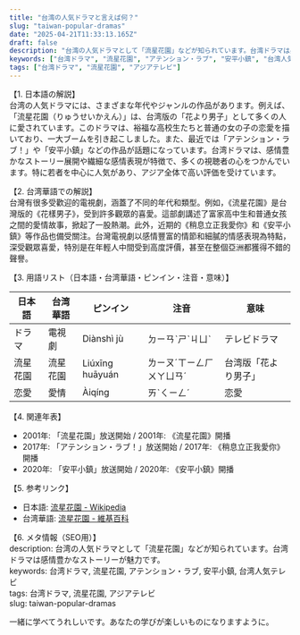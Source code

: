 ```yaml
---
title: "台湾の人気ドラマと言えば何？"
slug: "taiwan-popular-dramas"
date: "2025-04-21T11:33:13.165Z"
draft: false
description: "台湾の人気ドラマとして「流星花園」などが知られています。台湾ドラマは感情豊かなストーリーが魅力です。"
keywords: ["台湾ドラマ", "流星花園", "アテンション・ラブ", "安平小鎮", "台湾人気テレビ"]
tags: ["台湾ドラマ", "流星花園", "アジアテレビ"]
---
```


【1. 日本語の解説】  
台湾の人気ドラマには、さまざまな年代やジャンルの作品があります。例えば、「流星花園（りゅうせいかえん）」は、台湾版の「花より男子」として多くの人に愛されています。このドラマは、裕福な高校生たちと普通の女の子の恋愛を描いており、一大ブームを引き起こしました。また、最近では「アテンション・ラブ！」や「安平小鎮」などの作品が話題になっています。台湾ドラマは、感情豊かなストーリー展開や繊細な感情表現が特徴で、多くの視聴者の心をつかんでいます。特に若者を中心に人気があり、アジア全体で高い評価を受けています。

【2. 台湾華語での解説】  
台灣有很多受歡迎的電視劇，涵蓋了不同的年代和類型。例如，《流星花園》是台灣版的《花樣男子》，受到許多觀眾的喜愛。這部劇講述了富家高中生和普通女孩之間的愛情故事，掀起了一股熱潮。此外，近期的《稍息立正我愛你》和《安平小鎮》等作品也備受關注。台灣電視劇以感情豐富的情節和細膩的情感表現為特點，深受觀眾喜愛，特別是在年輕人中間受到高度評價，甚至在整個亞洲都獲得不錯的聲譽。

【3. 用語リスト（日本語・台湾華語・ピンイン・注音・意味）】  

| 日本語    | 台湾華語         | ピンイン     | 注音        | 意味                        |
|-----------|------------------|--------------|-------------|-----------------------------|
| ドラマ    | 電視劇           | Diànshì jù   | ㄉㄧㄢˋㄕˋㄐㄩˋ | テレビドラマ                 |
| 流星花園  | 流星花園         | Liúxīng huāyuán | ㄌㄧㄡˊㄒㄧㄥㄏㄨㄚㄩㄢˊ | 台湾版「花より男子」          |
| 恋愛      | 愛情             | Àiqíng       | ㄞˋㄑㄧㄥˊ   | 恋愛                        |

【4. 関連年表】  

- 2001年: 「流星花園」放送開始 / 2001年: 《流星花園》開播
- 2017年: 「アテンション・ラブ！」放送開始 / 2017年: 《稍息立正我愛你》開播
- 2020年: 「安平小鎮」放送開始 / 2020年: 《安平小鎮》開播

【5. 参考リンク】  

- 日本語: [流星花園 - Wikipedia](https://ja.wikipedia.org/wiki/流星花園)
- 台湾華語: [流星花園 - 維基百科](https://zh.wikipedia.org/wiki/流星花園)

【6. メタ情報（SEO用）】  
description: 台湾の人気ドラマとして「流星花園」などが知られています。台湾ドラマは感情豊かなストーリーが魅力です。  
keywords: 台湾ドラマ, 流星花園, アテンション・ラブ, 安平小鎮, 台湾人気テレビ  
tags: 台湾ドラマ, 流星花園, アジアテレビ  
slug: taiwan-popular-dramas

一緒に学べてうれしいです。あなたの学びが楽しいものになりますように。